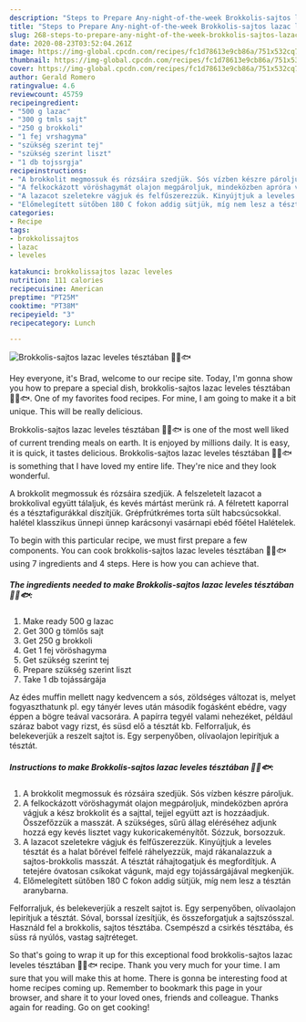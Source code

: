 ```yaml
---
description: "Steps to Prepare Any-night-of-the-week Brokkolis-sajtos lazac leveles tésztában 🥦🧀🐟"
title: "Steps to Prepare Any-night-of-the-week Brokkolis-sajtos lazac leveles tésztában 🥦🧀🐟"
slug: 268-steps-to-prepare-any-night-of-the-week-brokkolis-sajtos-lazac-leveles-tesztaban
date: 2020-08-23T03:52:04.261Z
image: https://img-global.cpcdn.com/recipes/fc1d78613e9cb86a/751x532cq70/brokkolis-sajtos-lazac-leveles-tesztaban-🥦🧀🐟-recept-foto.jpg
thumbnail: https://img-global.cpcdn.com/recipes/fc1d78613e9cb86a/751x532cq70/brokkolis-sajtos-lazac-leveles-tesztaban-🥦🧀🐟-recept-foto.jpg
cover: https://img-global.cpcdn.com/recipes/fc1d78613e9cb86a/751x532cq70/brokkolis-sajtos-lazac-leveles-tesztaban-🥦🧀🐟-recept-foto.jpg
author: Gerald Romero
ratingvalue: 4.6
reviewcount: 45759
recipeingredient:
- "500 g lazac"
- "300 g tmls sajt"
- "250 g brokkoli"
- "1 fej vrshagyma"
- "szükség szerint tej"
- "szükség szerint liszt"
- "1 db tojssrgja"
recipeinstructions:
- "A brokkolit megmossuk és rózsáira szedjük. Sós vízben készre pároljuk."
- "A felkockázott vöröshagymát olajon megpároljuk, mindeközben apróra vágjuk a kész brokkolit és a sajttal, tejjel együtt azt is hozzáadjuk. Összefőzzük a masszát. A szükséges, sűrű állag eléréséhez adjunk hozzá egy kevés lisztet vagy kukoricakeményítőt. Sózzuk, borsozzuk."
- "A lazacot szeletekre vágjuk és felfűszerezzük. Kinyújtjuk a leveles tésztát és a halat bőrével felfelé ráhelyezzük, majd rákanalazzuk a sajtos-brokkolis masszát. A tésztát ráhajtogatjuk és megfordítjuk. A tetejére óvatosan csíkokat vágunk, majd egy tojássárgájával megkenjük."
- "Előmelegített sütőben 180 C fokon addig sütjük, míg nem lesz a tésztán aranybarna."
categories:
- Recipe
tags:
- brokkolissajtos
- lazac
- leveles

katakunci: brokkolissajtos lazac leveles 
nutrition: 111 calories
recipecuisine: American
preptime: "PT25M"
cooktime: "PT38M"
recipeyield: "3"
recipecategory: Lunch

---
```



![Brokkolis-sajtos lazac leveles tésztában 🥦🧀🐟](https://img-global.cpcdn.com/recipes/fc1d78613e9cb86a/751x532cq70/brokkolis-sajtos-lazac-leveles-tesztaban-🥦🧀🐟-recept-foto.jpg)

Hey everyone, it's Brad, welcome to our recipe site. Today, I'm gonna show you how to prepare a special dish, brokkolis-sajtos lazac leveles tésztában 🥦🧀🐟. One of my favorites food recipes. For mine, I am going to make it a bit unique. This will be really delicious.

Brokkolis-sajtos lazac leveles tésztában 🥦🧀🐟 is one of the most well liked of current trending meals on earth. It is enjoyed by millions daily. It is easy, it is quick, it tastes delicious. Brokkolis-sajtos lazac leveles tésztában 🥦🧀🐟 is something that I have loved my entire life. They're nice and they look wonderful.

A brokkolit megmossuk és rózsáira szedjük. A felszeletelt lazacot a brokkolival együtt tálaljuk, és kevés mártást merünk rá. A félretett kaporral és a tésztafigurákkal díszítjük. Grépfrútkrémes torta sült habcsúcsokkal. halétel klasszikus ünnepi ünnep karácsonyi vasárnapi ebéd főétel Halételek.


To begin with this particular recipe, we must first prepare a few components. You can cook brokkolis-sajtos lazac leveles tésztában 🥦🧀🐟 using 7 ingredients and 4 steps. Here is how you can achieve that.

<!--inarticleads1-->

##### The ingredients needed to make Brokkolis-sajtos lazac leveles tésztában 🥦🧀🐟:

1. Make ready 500 g lazac
1. Get 300 g tömlős sajt
1. Get 250 g brokkoli
1. Get 1 fej vöröshagyma
1. Get szükség szerint tej
1. Prepare szükség szerint liszt
1. Take 1 db tojássárgája


Az édes muffin mellett nagy kedvencem a sós, zöldséges változat is, melyet fogyaszthatunk pl. egy tányér leves után második fogásként ebédre, vagy éppen a bögre teával vacsorára. A papírra tegyél valami nehezéket, például száraz babot vagy rizst, és süsd elő a tésztát kb. Felforraljuk, és belekeverjük a reszelt sajtot is. Egy serpenyőben, olívaolajon lepirítjuk a tésztát. 

<!--inarticleads2-->

##### Instructions to make Brokkolis-sajtos lazac leveles tésztában 🥦🧀🐟:

1. A brokkolit megmossuk és rózsáira szedjük. Sós vízben készre pároljuk.
1. A felkockázott vöröshagymát olajon megpároljuk, mindeközben apróra vágjuk a kész brokkolit és a sajttal, tejjel együtt azt is hozzáadjuk. Összefőzzük a masszát. A szükséges, sűrű állag eléréséhez adjunk hozzá egy kevés lisztet vagy kukoricakeményítőt. Sózzuk, borsozzuk.
1. A lazacot szeletekre vágjuk és felfűszerezzük. Kinyújtjuk a leveles tésztát és a halat bőrével felfelé ráhelyezzük, majd rákanalazzuk a sajtos-brokkolis masszát. A tésztát ráhajtogatjuk és megfordítjuk. A tetejére óvatosan csíkokat vágunk, majd egy tojássárgájával megkenjük.
1. Előmelegített sütőben 180 C fokon addig sütjük, míg nem lesz a tésztán aranybarna.


Felforraljuk, és belekeverjük a reszelt sajtot is. Egy serpenyőben, olívaolajon lepirítjuk a tésztát. Sóval, borssal ízesítjük, és összeforgatjuk a sajtszósszal. Használd fel a brokkolis, sajtos tésztába. Csempészd a csirkés tésztába, és süss rá nyúlós, vastag sajtréteget. 

So that's going to wrap it up for this exceptional food brokkolis-sajtos lazac leveles tésztában 🥦🧀🐟 recipe. Thank you very much for your time. I am sure that you will make this at home. There is gonna be interesting food at home recipes coming up. Remember to bookmark this page in your browser, and share it to your loved ones, friends and colleague. Thanks again for reading. Go on get cooking!

